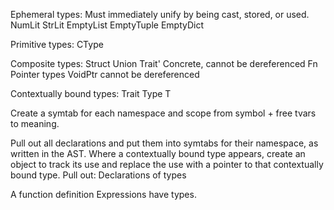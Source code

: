 
Ephemeral types:
Must immediately unify by being cast, stored, or used.
	NumLit
	StrLit
	EmptyList
	EmptyTuple
	EmptyDict

Primitive types:
	CType

Composite types:
	Struct
	Union
	Trait'
		Concrete, cannot be dereferenced
	Fn
	Pointer types
		VoidPtr cannot be dereferenced

Contextually bound types:
	Trait
	Type<T>
	T

Create a symtab for each namespace and scope from symbol + free tvars to
meaning.

Pull out all declarations and put them into symtabs for their namespace, as written in the AST.
Where a contextually bound type appears, create an object to track its use and replace the use with a 
pointer to that contextually bound type.
   Pull out:
	Declarations of types


A function definition
Expressions have types.


